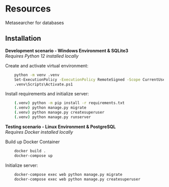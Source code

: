 
# Resources

Metasearcher for databases

## Installation

**Development scenario - Windows Environment & SQLite3**\
_Requires Python 12 installed locally_


Create and activate virtual environment:
```bash
    python -m venv .venv
    Set-ExecutionPolicy -ExecutionPolicy RemoteSigned -Scope CurrentUser
    .venv\Scripts\Activate.ps1

```
Install requirements and initialize server:
```bash
    (.venv) python -m pip install -r requirements.txt
    (.venv) python manage.py migrate
    (.venv) python manage.py createsuperuser
    (.venv) python manage.py runserver
```

**Testing scenario - Linux Environment & PostgreSQL**\
_Requires Docker installed locally_


Build up Docker Container
```bash
    docker build .
    docker-compose up
```
Initialize server:
```bash
    docker-compose exec web python manage.py migrate
    docker-compose exec web python manage.py createsuperuser
```
